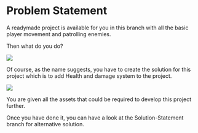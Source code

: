 # Problem Statement

A readymade project is available for you in this branch with all the basic player movement and patrolling enemies.

Then what do you do? 

![](https://media.giphy.com/media/xUOxf0EniRe3ll2u8U/giphy.gif)

Of course, as the name suggests, you have to create the solution for this project which is to add Health and damage system to the project.

![](https://media.giphy.com/media/eLujANBginsZl8PZZL/giphy.gif)

You are given all the assets that could be required to develop this project further.

Once you have done it, you can have a look at the Solution-Statement branch for alternative solution.
